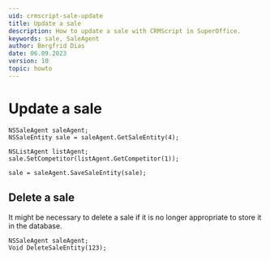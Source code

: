 ```yaml
---
uid: crmscript-sale-update
title: Update a sale
description: How to update a sale with CRMScript in SuperOffice.
keywords: sale, SaleAgent
author: Bergfrid Dias
date: 06.09.2023
version: 10
topic: howto
---
```


# Update a sale

```crmscript
NSSaleAgent saleAgent;
NSSaleEntity sale = saleAgent.GetSaleEntity(4);

NSListAgent listAgent;
sale.SetCompetitor(listAgent.GetCompetitor(1));

sale = saleAgent.SaveSaleEntity(sale);
```

## Delete a sale

It might be necessary to delete a sale if it is no longer appropriate to store it in the database.

```crmscript
NSSaleAgent saleAgent;
Void DeleteSaleEntity(123);
```

<!-- Referenced links -->
